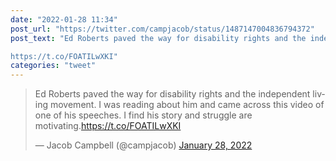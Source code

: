 ```yaml
---
date: "2022-01-28 11:34"
post_url: "https://twitter.com/campjacob/status/1487147004836794372"
post_text: "Ed Roberts paved the way for disability rights and the independent living movement. I was reading about him and came across this video of one of his speeches. I find his story and struggle are motivating.

https://t.co/FOATILwXKI"
categories: "tweet"
---
```


<blockquote class="twitter-tweet"><p lang="en" dir="ltr">Ed Roberts paved the way for disability rights and the independent living movement. I was reading about him and came across this video of one of his speeches. I find his story and struggle are motivating.<a href="https://t.co/FOATILwXKI">https://t.co/FOATILwXKI</a></p>&mdash; Jacob Campbell (@campjacob) <a href="https://twitter.com/campjacob/status/1487147004836794372?ref_src=twsrc%5Etfw">January 28, 2022</a></blockquote> <script async src="https://platform.twitter.com/widgets.js" charset="utf-8"></script> 
